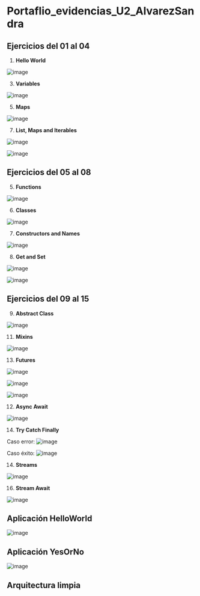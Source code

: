 # Portaflio_evidencias_U2_AlvarezSandra

## Ejercicios del 01 al 04

1. **Hello World**

![image](https://github.com/user-attachments/assets/17ffb474-b768-4d64-9172-b442b3d632da)

3. **Variables**
   
![image](https://github.com/user-attachments/assets/1c07646c-66ca-49dd-8e7f-99c0fab7b401)

5. **Maps**
   
![image](https://github.com/user-attachments/assets/c5017a62-03ba-4a69-a348-a00d5e0fe368)

7. **List, Maps and Iterables**

![image](https://github.com/user-attachments/assets/74aa5f9c-d779-425e-ac40-7d2b42588259)

![image](https://github.com/user-attachments/assets/5f700169-b9a7-4346-a18f-f6f5df478e9d)

## Ejercicios del 05 al 08

5. **Functions**

![image](https://github.com/user-attachments/assets/e1f077ea-c8db-482e-8d7e-2d546054425e)

6. **Classes**

![image](https://github.com/user-attachments/assets/69b93653-61e7-446c-a8b3-1a1849343ea5)

7. **Constructors and Names**

![image](https://github.com/user-attachments/assets/486ed3d2-50ac-436e-b1b6-bfa4efae125c)

8. **Get and Set**

![image](https://github.com/user-attachments/assets/7a25391b-b4de-473d-80a2-9870013c3985)

![image](https://github.com/user-attachments/assets/cc2e9131-4dc0-4d1d-a758-0d9be404f0f8)


## Ejercicios del 09 al 15

9. **Abstract Class**
   
![image](https://github.com/user-attachments/assets/1dec73c4-fbc7-41e8-bfa0-70bb046225bb)

11. **Mixins**
    
![image](https://github.com/user-attachments/assets/d1504c42-838b-47c3-83aa-9c50769e266f)

13. **Futures**
    
![image](https://github.com/user-attachments/assets/7f7f37d2-ebdd-4bc7-a6d8-1ac197cfc420)

![image](https://github.com/user-attachments/assets/b5038558-de50-4df9-abd7-2d96239780af)

![image](https://github.com/user-attachments/assets/c47f6e19-1b8c-4169-8e35-06eb57f1e977)

12. **Async Await**
    
![image](https://github.com/user-attachments/assets/62865667-5dce-453c-8b96-2d71c1ec1ca4)

14. **Try Catch Finally**
    
Caso error:
![image](https://github.com/user-attachments/assets/6d7b21be-813d-466f-a7e7-0eec0a5d730f)

Caso éxito:
![image](https://github.com/user-attachments/assets/9cd51b8d-0425-4dfd-9048-fb02ba09351d)

14. **Streams**
    
![image](https://github.com/user-attachments/assets/bd396c66-3e52-4410-91b9-309519ba133c)

16. **Stream Await**
    
![image](https://github.com/user-attachments/assets/dcd1ed5d-c7b1-4c38-b38e-cf080058d679)


## Aplicación HelloWorld

![image](https://github.com/user-attachments/assets/e3301d44-de46-4b1b-a7e7-6274fe17989f)


## Aplicación YesOrNo

![image](https://github.com/user-attachments/assets/7d4624f0-7d0c-429d-b2ff-94bc634f3574)

## Arquitectura limpia
